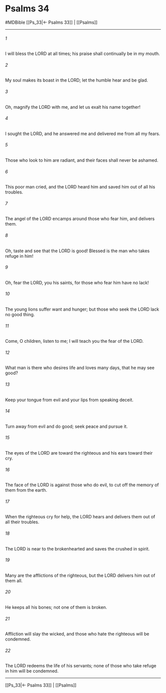 # Psalms 34
#MDBible
[[Ps_33|← Psalms 33]] | [[Psalms]]

***

###### 1 
I will bless the LORD at all times; his praise shall continually be in my mouth. 

###### 2 
My soul makes its boast in the LORD; let the humble hear and be glad. 

###### 3 
Oh, magnify the LORD with me, and let us exalt his name together! 

###### 4 
I sought the LORD, and he answered me and delivered me from all my fears. 

###### 5 
Those who look to him are radiant, and their faces shall never be ashamed. 

###### 6 
This poor man cried, and the LORD heard him and saved him out of all his troubles. 

###### 7 
The angel of the LORD encamps around those who fear him, and delivers them. 

###### 8 
Oh, taste and see that the LORD is good! Blessed is the man who takes refuge in him! 

###### 9 
Oh, fear the LORD, you his saints, for those who fear him have no lack! 

###### 10 
The young lions suffer want and hunger; but those who seek the LORD lack no good thing. 

###### 11 
Come, O children, listen to me; I will teach you the fear of the LORD. 

###### 12 
What man is there who desires life and loves many days, that he may see good? 

###### 13 
Keep your tongue from evil and your lips from speaking deceit. 

###### 14 
Turn away from evil and do good; seek peace and pursue it. 

###### 15 
The eyes of the LORD are toward the righteous and his ears toward their cry. 

###### 16 
The face of the LORD is against those who do evil, to cut off the memory of them from the earth. 

###### 17 
When the righteous cry for help, the LORD hears and delivers them out of all their troubles. 

###### 18 
The LORD is near to the brokenhearted and saves the crushed in spirit. 

###### 19 
Many are the afflictions of the righteous, but the LORD delivers him out of them all. 

###### 20 
He keeps all his bones; not one of them is broken. 

###### 21 
Affliction will slay the wicked, and those who hate the righteous will be condemned. 

###### 22 
The LORD redeems the life of his servants; none of those who take refuge in him will be condemned. 

***

[[Ps_33|← Psalms 33]] | [[Psalms]]
